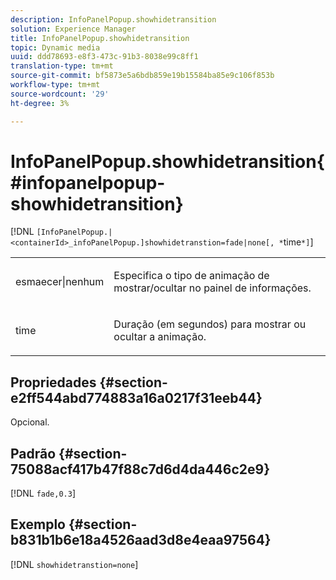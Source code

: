 ```yaml
---
description: InfoPanelPopup.showhidetransition
solution: Experience Manager
title: InfoPanelPopup.showhidetransition
topic: Dynamic media
uuid: ddd78693-e8f3-473c-91b3-8038e99c8ff1
translation-type: tm+mt
source-git-commit: bf5873e5a6bdb859e19b15584ba85e9c106f853b
workflow-type: tm+mt
source-wordcount: '29'
ht-degree: 3%

---
```



# InfoPanelPopup.showhidetransition{#infopanelpopup-showhidetransition}

[!DNL `[InfoPanelPopup.|<containerId>_infoPanelPopup.]showhidetranstion=fade|none[, *`time`*]`]

<table id="table_863763B730A949AA8C0E11E6F8461E3A"> 
 <tbody> 
  <tr> 
   <td colname="col1"> <p><span class="codeph"> esmaecer|nenhum</span> </p> </td> 
   <td colname="col2"> <p> Especifica o tipo de animação de mostrar/ocultar no painel de informações. </p> </td> 
  </tr> 
  <tr> 
   <td> <p> <span class="codeph"><span class="varname"> time</span></span> </p> </td> 
   <td> <p> Duração (em segundos) para mostrar ou ocultar a animação. </p> </td> 
  </tr> 
 </tbody> 
</table>

## Propriedades {#section-e2ff544abd774883a16a0217f31eeb44}

Opcional.

## Padrão {#section-75088acf417b47f88c7d6d4da446c2e9}

[!DNL `fade,0.3`]

## Exemplo {#section-b831b1b6e18a4526aad3d8e4eaa97564}

[!DNL `showhidetranstion=none`]
